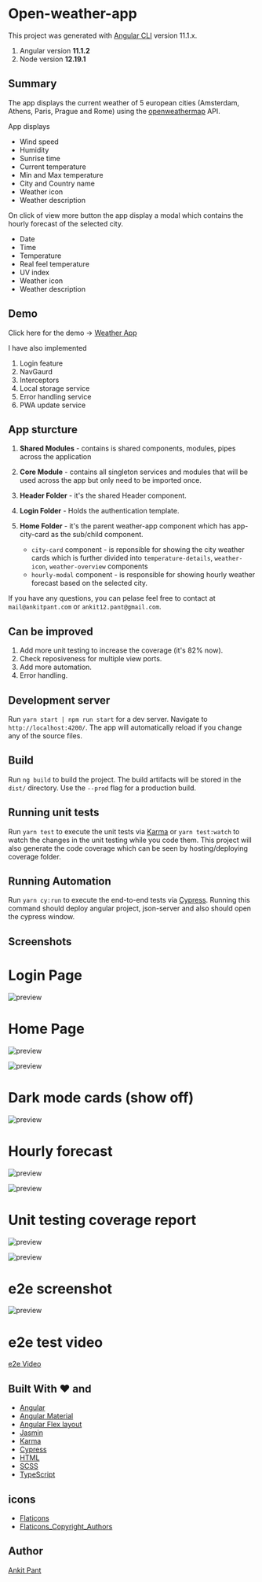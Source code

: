 # Open-weather-app

This project was generated with [Angular CLI](https://github.com/angular/angular-cli) version 11.1.x.

1. Angular version **11.1.2**
2. Node version **12.19.1**

## Summary

The app displays the current weather of 5 european cities (Amsterdam, Athens, Paris, Prague and Rome)
using the [openweathermap](https://openweathermap.org/api) API.

App displays

- Wind speed
- Humidity
- Sunrise time
- Current temperature
- Min and Max temperature
- City and Country name
- Weather icon
- Weather description

On click of view more button
the app display a modal which contains the hourly forecast of the
selected city.

- Date
- Time
- Temperature
- Real feel temperature
- UV index
- Weather icon
- Weather description

## Demo

Click here for the demo -> [Weather App](https://weather-app-1baad.firebaseapp.com)

I have also implemented

1. Login feature
2. NavGaurd
3. Interceptors
4. Local storage service
5. Error handling service
6. PWA update service

## App sturcture

1. **Shared Modules** - contains is shared components, modules, pipes across the application

2. **Core Module** - contains all singleton services and modules that will be used across the app but only need to be imported once.

3. **Header Folder** - it's the shared Header component.

4. **Login Folder** - Holds the authentication template.

5. **Home Folder** - it's the parent weather-app component which has app-city-card
   as the sub/child component.
   - `city-card` component - is reponsible for showing the city weather cards
     which is further divided into `temperature-details`, `weather-icon`, `weather-overview` components
   - `hourly-modal` component - is responsible for showing hourly weather forecast based on the selected city.

If you have any questions, you can pelase feel free to contact at `mail@ankitpant.com` or `ankit12.pant@gmail.com`.

## Can be improved

1. Add more unit testing to increase the coverage (it's 82% now).
2. Check reposiveness for multiple view ports.
3. Add more automation.
4. Error handling.

## Development server

Run `yarn start | npm run start` for a dev server. Navigate to `http://localhost:4200/`. The app will automatically reload if you change any of the source files.

## Build

Run `ng build` to build the project. The build artifacts will be stored in the `dist/` directory. Use the `--prod` flag for a production build.

## Running unit tests

Run `yarn test` to execute the unit tests via [Karma](https://karma-runner.github.io/latest/index.html)
or `yarn test:watch` to watch the changes in the unit testing while you code them.
This project will also generate the code coverage which can be seen by hosting/deploying
coverage folder.

## Running Automation

Run `yarn cy:run` to execute the end-to-end tests via [Cypress](https://www.cypress.io/).
Running this command should deploy angular project, json-server and also should
open the cypress window.

## Screenshots

# Login Page

![preview](https://raw.githubusercontent.com/ankypant/open-weather-app/master/src/assets/screenshots/login-page.png)

# Home Page

![preview](https://raw.githubusercontent.com/ankypant/open-weather-app/master/src/assets/screenshots/weather-5-cities.png)

![preview](https://raw.githubusercontent.com/ankypant/open-weather-app/master/src/assets/screenshots/weather-5-cities_daytime.png)

# Dark mode cards (show off)

![preview](https://raw.githubusercontent.com/ankypant/open-weather-app/master/src/assets/screenshots/dark-mode-cards.png)

# Hourly forecast

![preview](https://raw.githubusercontent.com/ankypant/open-weather-app/master/src/assets/screenshots/hourly-forecast.png)

![preview](https://raw.githubusercontent.com/ankypant/open-weather-app/master/src/assets/screenshots/hourly-forecast-scrolled.png)

# Unit testing coverage report

![preview](https://raw.githubusercontent.com/ankypant/open-weather-app/master/src/assets/screenshots/unit-testing.png)

![preview](https://raw.githubusercontent.com/ankypant/open-weather-app/master/src/assets/screenshots/coverage.png)

# e2e screenshot

![preview](https://raw.githubusercontent.com/ankypant/open-weather-app/master/src/assets/screenshots/e2e-test-cases.png)

# e2e test video

[e2e Video](https://www.dropbox.com/s/duvdb5uyt6nbtp2/weather-dashboard-e2e.mov?dl=0)

## Built With ❤️ and

- [Angular](https://angular.io)
- [Angular Material](https://material.angular.io)
- [Angular Flex layout](https://github.com/angular/flex-layout)
- [Jasmin](https://jasmine.github.io/)
- [Karma](https://karma-runner.github.io/latest/index.html)
- [Cypress](https://www.cypress.io/)
- [HTML](https://www.w3.org/html/)
- [SCSS](https://sass-lang.com/)
- [TypeScript](http://www.typescriptlang.org/)

## icons

- [Flaticons](https://www.flaticon.com/)
- [Flaticons_Copyright_Authors](https://www.flaticon.com/authors/pixel-perfect")

## Author

[Ankit Pant](https://ankitpant.com)

